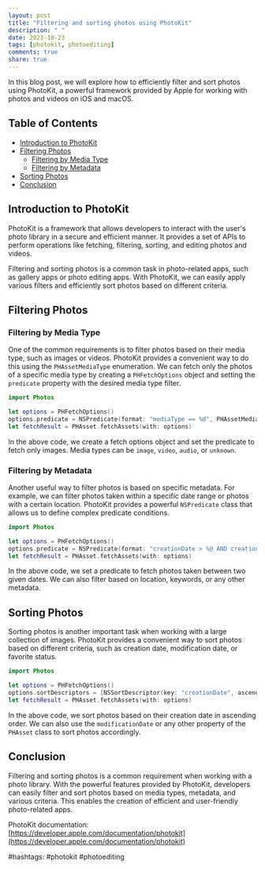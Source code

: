```yaml
---
layout: post
title: "Filtering and sorting photos using PhotoKit"
description: " "
date: 2023-10-23
tags: [photokit, photoediting]
comments: true
share: true
---
```


In this blog post, we will explore how to efficiently filter and sort photos using PhotoKit, a powerful framework provided by Apple for working with photos and videos on iOS and macOS.

## Table of Contents
- [Introduction to PhotoKit](#introduction-to-photokit)
- [Filtering Photos](#filtering-photos)
   - [Filtering by Media Type](#filtering-by-media-type)
   - [Filtering by Metadata](#filtering-by-metadata)
- [Sorting Photos](#sorting-photos)
- [Conclusion](#conclusion)

## Introduction to PhotoKit

PhotoKit is a framework that allows developers to interact with the user's photo library in a secure and efficient manner. It provides a set of APIs to perform operations like fetching, filtering, sorting, and editing photos and videos.

Filtering and sorting photos is a common task in photo-related apps, such as gallery apps or photo editing apps. With PhotoKit, we can easily apply various filters and efficiently sort photos based on different criteria.

## Filtering Photos

### Filtering by Media Type

One of the common requirements is to filter photos based on their media type, such as images or videos. PhotoKit provides a convenient way to do this using the `PHAssetMediaType` enumeration. We can fetch only the photos of a specific media type by creating a `PHFetchOptions` object and setting the `predicate` property with the desired media type filter.

```swift
import Photos

let options = PHFetchOptions()
options.predicate = NSPredicate(format: "mediaType == %d", PHAssetMediaType.image.rawValue)
let fetchResult = PHAsset.fetchAssets(with: options)
```

In the above code, we create a fetch options object and set the predicate to fetch only images. Media types can be `image`, `video`, `audio`, or `unknown`.

### Filtering by Metadata

Another useful way to filter photos is based on specific metadata. For example, we can filter photos taken within a specific date range or photos with a certain location. PhotoKit provides a powerful `NSPredicate` class that allows us to define complex predicate conditions.

```swift
import Photos

let options = PHFetchOptions()
options.predicate = NSPredicate(format: "creationDate > %@ AND creationDate < %@", startDate as NSDate, endDate as NSDate)
let fetchResult = PHAsset.fetchAssets(with: options)
```

In the above code, we set a predicate to fetch photos taken between two given dates. We can also filter based on location, keywords, or any other metadata.

## Sorting Photos

Sorting photos is another important task when working with a large collection of images. PhotoKit provides a convenient way to sort photos based on different criteria, such as creation date, modification date, or favorite status.

```swift
import Photos

let options = PHFetchOptions()
options.sortDescriptors = [NSSortDescriptor(key: "creationDate", ascending: true)]
let fetchResult = PHAsset.fetchAssets(with: options)
```

In the above code, we sort photos based on their creation date in ascending order. We can also use the `modificationDate` or any other property of the `PHAsset` class to sort photos accordingly.

## Conclusion

Filtering and sorting photos is a common requirement when working with a photo library. With the powerful features provided by PhotoKit, developers can easily filter and sort photos based on media types, metadata, and various criteria. This enables the creation of efficient and user-friendly photo-related apps.

PhotoKit documentation: [https://developer.apple.com/documentation/photokit](https://developer.apple.com/documentation/photokit)

#hashtags: #photokit #photoediting